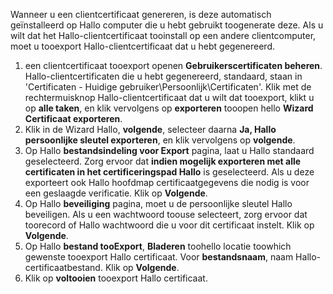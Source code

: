 Wanneer u een clientcertificaat genereren, is deze automatisch geïnstalleerd op Hallo computer die u hebt gebruikt toogenerate deze. Als u wilt dat het Hallo-clientcertificaat tooinstall op een andere clientcomputer, moet u tooexport Hallo-clientcertificaat dat u hebt gegenereerd.                              

1. een clientcertificaat tooexport openen **Gebruikerscertificaten beheren**. Hallo-clientcertificaten die u hebt gegenereerd, standaard, staan in 'Certificaten - Huidige gebruiker\Persoonlijk\Certificaten'. Klik met de rechtermuisknop Hallo-clientcertificaat dat u wilt dat tooexport, klikt u op **alle taken**, en klik vervolgens op **exporteren** tooopen hello **Wizard Certificaat exporteren**.
2. Klik in de Wizard Hallo, **volgende**, selecteer daarna **Ja, Hallo persoonlijke sleutel exporteren**, en klik vervolgens op **volgende**.
3. Op Hallo **bestandsindeling voor Export** pagina, laat u Hallo standaard geselecteerd. Zorg ervoor dat **indien mogelijk exporteren met alle certificaten in het certificeringspad Hallo** is geselecteerd. Als u deze exporteert ook Hallo hoofdmap certificaatgegevens die nodig is voor een geslaagde verificatie. Klik op **Volgende**.
4. Op Hallo **beveiliging** pagina, moet u de persoonlijke sleutel Hallo beveiligen. Als u een wachtwoord toouse selecteert, zorg ervoor dat toorecord of Hallo wachtwoord die u voor dit certificaat instelt. Klik op **Volgende**.
5. Op Hallo **bestand tooExport**, **Bladeren** toohello locatie toowhich gewenste tooexport Hallo certificaat. Voor **bestandsnaam**, naam Hallo-certificaatbestand. Klik op **Volgende**.
6. Klik op **voltooien** tooexport Hallo certificaat.
